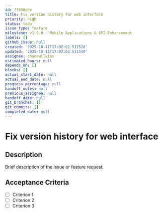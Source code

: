 ```yaml
---
id: ff860ede
title: Fix version history for web interface
priority: high
status: todo
issue_type: feature
milestone: v1.9.0 - Mobile Applications & API Enhancement
labels: []
github_issue: null
created: '2025-10-11T17:02:02.511528'
updated: '2025-10-11T17:02:02.511540'
assignee: shanewilkins
estimated_hours: null
depends_on: []
blocks: []
actual_start_date: null
actual_end_date: null
progress_percentage: null
handoff_notes: null
previous_assignee: null
handoff_date: null
git_branches: []
git_commits: []
completed_date: null
---
```


# Fix version history for web interface

## Description

Brief description of the issue or feature request.

## Acceptance Criteria

- [ ] Criterion 1
- [ ] Criterion 2
- [ ] Criterion 3